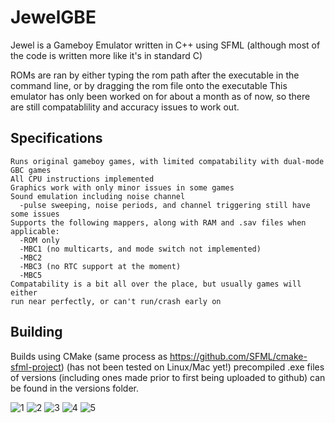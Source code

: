 # JewelGBE
Jewel is a Gameboy Emulator written in C++ using SFML (although most of the code is written more like it's in standard C)

ROMs are ran by either typing the rom path after the executable in the command line, or by dragging the rom file onto the executable
This emulator has only been worked on for about a month as of now, so there are still compatablility and accuracy issues to work out.

## Specifications
    Runs original gameboy games, with limited compatability with dual-mode GBC games
    All CPU instructions implemented
    Graphics work with only minor issues in some games
    Sound emulation including noise channel
      -pulse sweeping, noise periods, and channel triggering still have some issues
    Supports the following mappers, along with RAM and .sav files when applicable:
      -ROM only
      -MBC1 (no multicarts, and mode switch not implemented)
      -MBC2 
      -MBC3 (no RTC support at the moment)
      -MBC5
    Compatability is a bit all over the place, but usually games will either
    run near perfectly, or can't run/crash early on

## Building
Builds using CMake (same process as https://github.com/SFML/cmake-sfml-project) (has not been tested on Linux/Mac yet!)
precompiled .exe files of versions (including ones made prior to first being uploaded to github) can be found in the versions folder.

![1](https://github.com/Zynidian/JewelGBE/assets/166747411/e7ce9a95-504c-4a02-bca1-98cfb31d19a0)
![2](https://github.com/Zynidian/JewelGBE/assets/166747411/3a62cdee-5969-41cd-a1c7-ab54761cbe47)
![3](https://github.com/Zynidian/JewelGBE/assets/166747411/c63777c2-7e26-4f49-ad7a-fffbf5ceedd4)
![4](https://github.com/Zynidian/JewelGBE/assets/166747411/6feb99d1-cbf9-4b16-b4db-eacaa5562e09)
![5](https://github.com/Zynidian/JewelGBE/assets/166747411/3e82dd32-40cb-48d4-a431-a9ddc843b9bb)
